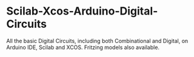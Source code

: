 # Scilab-Xcos-Arduino-Digital-Circuits
All the basic Digital Circuits, including both Combinational and Digital, on Arduino IDE, Scilab and XCOS. Fritzing models also available.
